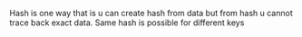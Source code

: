 Hash is one way that is u can create hash from data but from hash u cannot trace back exact data. Same hash is possible for different keys

